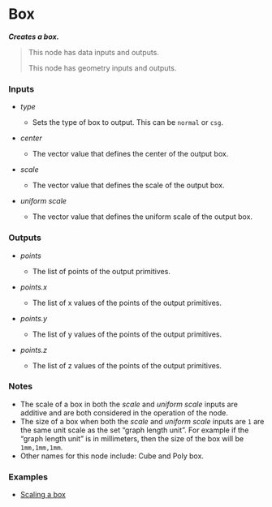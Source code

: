 # Box

**_Creates a box._**

> This node has data inputs and outputs.
>
> This node has geometry inputs and outputs.


### Inputs

* _type_

  * Sets the type of box to output. This can be `normal` or `csg`.

* _center_

  * The vector value that defines the center of the output box.

* _scale_

  * The vector value that defines the scale of the output box.

* _uniform scale_

  * The vector value that defines the uniform scale of the output box.


### Outputs

* _points_

  * The list of points of the output primitives.

* _points.x_

  * The list of x values of the points of the output primitives.

* _points.y_

  * The list of y values of the points of the output primitives.

* _points.z_

  * The list of z values of the points of the output primitives.


### Notes



* The scale of a box in both the _scale_ and _uniform scale_ inputs are additive and are both considered in the operation of the node.
* The size of a box when both the _scale_ and _uniform scale_ inputs are `1` are the same unit scale as the set “graph length unit”. For example if the “graph length unit” is in millimeters, then the size of the box will be `1mm,1mm,1mm`.
* Other names for this node include: Cube and Poly box.


### Examples



* <a href="https://creator.trimble.com/graph?assetURI=whp:f70fe738-3bee-486c-a016-5b19b2102d22&version=latest" target="_blank">Scaling a box</a>
